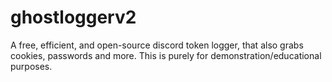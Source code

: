 # ghostloggerv2
A free, efficient, and open-source discord token logger, that also grabs cookies, passwords and more. This is purely for demonstration/educational purposes.
